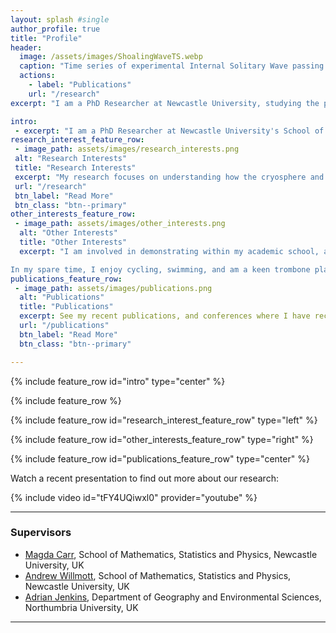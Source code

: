 ```yaml
---
layout: splash #single
author_profile: true
title: "Profile"
header:
  image: /assets/images/ShoalingWaveTS.webp
  caption: "Time series of experimental Internal Solitary Wave passing."
  actions:
    - label: "Publications"
    url: "/research"
excerpt: "I am a PhD Researcher at Newcastle University, studying the physical processes in the ocean through laboratory experiments and lab-scale simulations."

intro:
 - excerpt: "I am a PhD Researcher at Newcastle University's School of Mathematics, Statistics and Physics, funded as part of the [ONE Planet Doctoral Training Programme](https://research.ncl.ac.uk/one-planet/ourprogramme/). Studying my BSc in Marine Biology and Oceanography, and an MSc in Physical Oceanography at Bangor University, I have an interest in understanding physical processes in the ocean, and how they interact with different systems. In particular I research the processes surrounding sea ice in the rapidly changing Arctic Ocean, currently by investigating the interactions between sea ice and internal solitary waves in the laboratory."
research_interest_feature_row:
 - image_path: assets/images/research_interests.png
 alt: "Research Interests"
 title: "Research Interests"
 excerpt: "My research focuses on understanding how the cryosphere and oceans interact in a variety of scales. My BSc and MSc dissertations both investigated how large-scale freshwater patterns could influence the transfer of heat from warm Atlantic water to waters at the surface (and subsequently ice). My PhD Project, titled “internal solitary waves in ice-covered waters”, turns to more of a process-based approach. This project investigates how oceanic internal solitary waves (which are waves travel along density interfaces within the water column, and act in a “solitary” manner) interacts with sea ice. This research is primarily laboratory based, using a 7m long flume tank in our laboratory, along with numerical simulations."
 url: "/research"
 btn_label: "Read More"
 btn_class: "btn--primary"
other_interests_feature_row:
 - image_path: assets/images/other_interests.png
  alt: "Other Interests"
  title: "Other Interests"
  excerpt: "I am involved in demonstrating within my academic school, and am also engaged in outreach as part of the ONE Planet Outreach project. As ONE Planet Cohort 1 Student Rep, I am engaged with many other aspects of the DTP. I am currently Treasurer of the UK Polar Network ([UKPN](https://polarnetwork.org/)), where I aim to ensure that the network can help support other Polar Early Career Researchers.

In my spare time, I enjoy cycling, swimming, and am a keen trombone player, playing with a local 2nd section brass band, Felling Band, and acting as charity trustee of the [UniBrass Foundation](https://www.unibrass.co.uk) to support university level brass banding."
publications_feature_row:
 - image_path: assets/images/publications.png
  alt: "Publications"
  title: "Publications"
  excerpt: See my recent publications, and conferences where I have recently presented, or am soon to present
  url: "/publications"
  btn_label: "Read More"
  btn_class: "btn--primary"

---
```



{% include feature_row id="intro" type="center" %}

{% include feature_row %}

{% include feature_row id="research_interest_feature_row" type="left" %}

{% include feature_row id="other_interests_feature_row" type="right" %}

{% include feature_row id="publications_feature_row" type="center" %}

 
Watch a recent presentation to find out more about our research:
<div style="width:650px; float: center">
    {% include video id="tFY4UQiwxl0" provider="youtube" %}
</div>

---
### Supervisors
- [Magda Carr](https://www.ncl.ac.uk/maths-physics/people/profile/magdacarr.html), School of Mathematics, Statistics and Physics, Newcastle University, UK
- [Andrew Willmott](https://www.ncl.ac.uk/maths-physics/people/profile/andrewwillmott.html), School of Mathematics, Statistics and Physics, Newcastle University, UK
- [Adrian Jenkins](https://www.northumbria.ac.uk/about-us/our-staff/j/adrian-jenkins/), Department of Geography and Environmental Sciences, Northumbria University, UK

---
